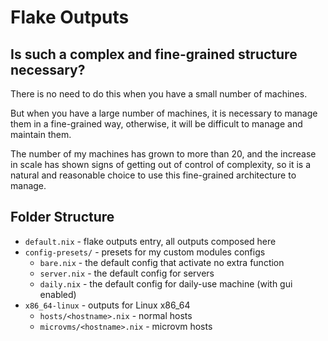 # Flake Outputs

## Is such a complex and fine-grained structure necessary?

There is no need to do this when you have a small number of machines.

But when you have a large number of machines, it is necessary to manage them in
a fine-grained way, otherwise, it will be difficult to manage and maintain them.

The number of my machines has grown to more than 20, and the increase in scale
has shown signs of getting out of control of complexity, so it is a natural and
reasonable choice to use this fine-grained architecture to manage.

## Folder Structure

- `default.nix` - flake outputs entry, all outputs composed here
- `config-presets/` - presets for my custom modules configs
  - `bare.nix` - the default config that activate no extra function
  - `server.nix` - the default config for servers
  - `daily.nix` - the default config for daily-use machine (with gui enabled)
- `x86_64-linux` - outputs for Linux x86_64
  - `hosts/<hostname>.nix` - normal hosts
  - `microvms/<hostname>.nix` - microvm hosts
